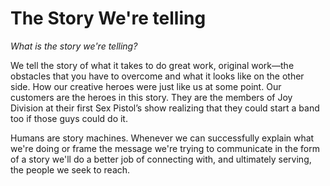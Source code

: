 # The Story We're telling

_What is the story we're telling?_

We tell the story of what it takes to do great work, original work—the obstacles that you have to overcome and what it looks like on the other side. How our creative heroes were just like us at some point. Our customers are the heroes in this story. They are the members of Joy Division at their first Sex Pistol’s show realizing that they could start a band too if those guys could do it.

Humans are story machines. Whenever we can successfully explain what we're doing or frame the message we're trying to communicate in the form of a story we'll do a better job of connecting with, and ultimately serving, the people we seek to reach.
